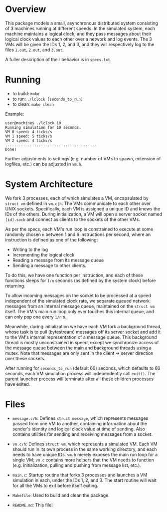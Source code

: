 
# Overview

This package models a small, asynchronous distributed system consisting of 3 
machines running at different speeds. In the simulated system, each machine 
maintains a logical clock, and they pass messages about their logical clock 
values to each other over a network and log events. The 3 VMs will be given 
the IDs 1, 2, and 3, and they will respectively log to the files `1.out`, 
`2.out`, and `3.out`.

A fuller description of their behavior is in `specs.txt`.  


# Running 

* to build: `make`
* to run: `./lclock [seconds_to_run]`
* to clean: `make clean`

Example:
```
user@machine$ ./lclock 10
Running simulation for 10 seconds.
VM 0 speed: 4 ticks/s
VM 1 speed: 5 ticks/s
VM 2 speed: 4 ticks/s
.........................................
Done!
```

Further adjustments to settings (e.g. number of VMs to spawn, extension of
logfiles, etc.) can be adjusted in `vm.h`.


# System Architecture 

We fork 3 processes, each of which simulates a VM, encapsulated by `struct vm`
defined in `vm.c|h`. The VMs communicate to each other over UNIX sockets. Specifically, each VM is assigned a unique ID and knows the IDs of the others. 
During initialization, a VM will open a server socket named `[id].sock` and 
connect as clients to the sockets of the other VMs.

As per the specs, each VM's run loop is constrained to execute at some randomly
chosen `n` between 1 and 6 instructions per second, where an instruction is 
defined as one of the following:
* Writing to the log
* Incrementing the logical clock
* Reading a message from its message queue
* Sending a message to other clients.

To do this, we have one function per instruction, and each of these functions
sleeps for `1/n` seconds (as defined by the system clock) before returning.

To allow incoming messages on the socket to be processed at a speed independent 
of the simulated clock rate, we separate queued network messages from an internal message queue, maintained on the `struct vm` itself. The VM's main run loop only 
ever touches this internal queue, and can only pop one every `1/n` s. 

Meanwhile, during initialization we have each VM fork a background thread, whose  task is to pull (bytestream) messages off its server socket and add it to the VM's internal representation of a message queue. This background thread is mostly unconstrained in speed, except we synchronize access of the message queue 
between the main and background threads using a mutex. Note that messages are 
only sent in the client -> server direction over these sockets.

After running for `seconds_to_run` (default 60) seconds, which defaults to 60 seconds, each VM simulation process will independently call `exit()`. The parent 
launcher process will terminate after all these children processes have 
exited.



# Files

* `message.c/h`: Defines `struct message`, which represents messages passed from 
one VM to another, containing information about the sender's identity and 
logical clock value at time of sending. Also contains utilities for sending and 
receiving messages from a socket.

* `vm.c/h`: Defines `struct vm`, which represents a simulated VM. Each VM should 
run in its own process in the same working directory, and each needs to have 
unique IDs. `vm.h` merely exposes the main run loop for a single VM; `vm.c` 
contains more helpers that the VM needs to function (e.g. initialization, 
pulling and pushing from message list, etc.).

* `main.c`: Startup routine that forks 3 processes and launches a VM simulation 
in each, under the IDs 1, 2, and 3. The start routine will wait for all the VMs 
to exit before itself exiting.

* `Makefile`: Used to build and clean the package.

* `README.md`: This file!